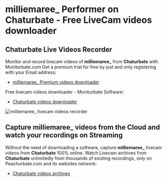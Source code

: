 # milliemaree_ Performer on Chaturbate - Free LiveCam videos downloader

## Chaturbate Live Videos Recorder

Monitor and record livecam videos of **milliemaree_** from **Chaturbate** with Moniturbate.com
Get a premium trial for free by just and only registering with your Email address:
* [milliemaree_ Premium videos downloader](https://moniturbate.com/request-demo-licence-key.html)

Free livecam videos downloader - Moniturbate Software:
* [Chaturbate videos downloader](https://moniturbate.com/moniturbate-download-software.html)

![milliemaree_ livecam videos recorder](https://peachurnet.com/templates/moniturbate-software.png)


## Capture milliemaree_ videos from the Cloud and watch your recordings on Streaming

Without the need of downloading a software, capture **milliemaree_** livecam videos from **Chaturbate** 100% online.
Watch Livecam archives from **Chaturbate** unlimitedly from thousands of existing recordings, only on Peachurbate.com and its websites network:
* [Chaturbate videos archives](https://peachurnet.com/)